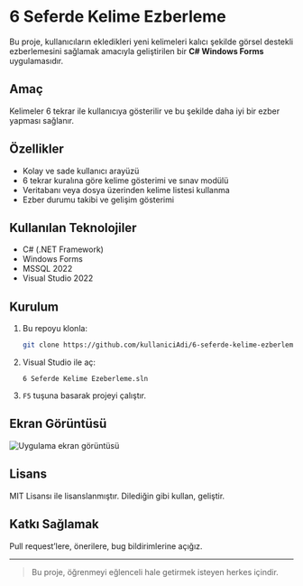 # 6 Seferde Kelime Ezberleme

Bu proje, kullanıcıların ekledikleri yeni kelimeleri kalıcı şekilde görsel destekli ezberlemesini sağlamak amacıyla geliştirilen bir **C# Windows Forms** uygulamasıdır.

## Amaç

Kelimeler 6 tekrar ile kullanıcıya gösterilir ve bu şekilde daha iyi bir ezber yapması sağlanır. 

## Özellikler

- Kolay ve sade kullanıcı arayüzü
- 6 tekrar kuralına göre kelime gösterimi ve sınav modülü
- Veritabanı veya dosya üzerinden kelime listesi kullanma
- Ezber durumu takibi ve gelişim gösterimi

## Kullanılan Teknolojiler

- C# (.NET Framework)
- Windows Forms
- MSSQL 2022
- Visual Studio 2022

## Kurulum

1. Bu repoyu klonla:
    ```bash
    git clone https://github.com/kullaniciAdi/6-seferde-kelime-ezberleme.git
    ```

2. Visual Studio ile aç:
    ```
    6 Seferde Kelime Ezeberleme.sln
    ```
3. `F5` tuşuna basarak projeyi çalıştır.

## Ekran Görüntüsü 

![Uygulama ekran görüntüsü](screenshots/main-ui.png)

## Lisans

MIT Lisansı ile lisanslanmıştır. Dilediğin gibi kullan, geliştir.

## Katkı Sağlamak

Pull request’lere, önerilere, bug bildirimlerine açığız.

---

> Bu proje, öğrenmeyi eğlenceli hale getirmek isteyen herkes içindir.
